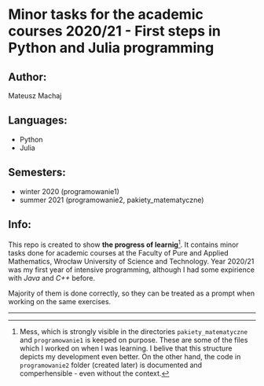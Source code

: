 # Minor tasks for the academic courses 2020/21 - First steps in Python and Julia programming
## Author: 
Mateusz Machaj
## Languages:
- Python
- Julia
## Semesters: 
- winter 2020 (programowanie1)
- summer 2021 (programowanie2, pakiety_matematyczne)
## Info:
This repo is created to show **the progress of learnig**[^1]. It contains minor tasks done for academic courses at the Faculty of Pure and Applied Mathematics, Wrocław University of Science and Technology.
Year 2020/21 was my first year of intensive programming, although I had some expirience with *Java* and *C++* before.

Majority of them is done correctly, so they can be treated as a prompt when working on the same exercises.

---
[^1]: Mess, which is strongly visible in the directories `pakiety_matematyczne` and `programowanie1` is keeped on purpose. These are some of the files which I worked on when I was learning. I belive that this structure depicts my development even better. On the other hand, the code in `programowanie2` folder (created later) is documented and comperhensible - even without the context.
